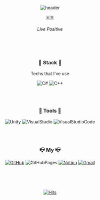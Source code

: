 <div align="center">

![header](https://capsule-render.vercel.app/api?type=wave&color=000000&height=&section=header&text=SeokBeomKo&fontSize=90)

:kr:

###### Live Positive

<br/><br/>

### :book: Stack :book:
Techs that I've use

![C#](https://img.shields.io/badge/CSharp-239120?style=flat-square&logo=CSharp#&logoColor=ffffff) ![C++](https://img.shields.io/badge/C++-00599C?style=flat-square&logo=C%2B%2B&logoColor=ffffff)

<br/><br/>

### :wrench: Tools :wrench:



![Unity](https://img.shields.io/badge/Unity-000000?style=flat-square&logo=Unity&logoColor=ffffff) ![VisualStudio](https://img.shields.io/badge/VisualStudio-5C2D91?style=flat-square&logo=VisualStudio&logoColor=ffffff) ![VisualStudioCode](https://img.shields.io/badge/VisualStudioCode-007ACC?style=flat-square&logo=VisualStudioCode&logoColor=ffffff)

<br/><br/>

### :mailbox_closed: My :mailbox_closed:



[![GitHub](https://img.shields.io/badge/GitHub-F05032?style=flat-square&logo=GitHub&logoColor=ffffff)](https://github.com/SeokBeomKo) ![GitHubPages](https://img.shields.io/badge/GitHubPages-20C997?style=flat-square&logo=GitHubPages&logoColor=ffffff) [![Notion](https://img.shields.io/badge/Notion-FE5196?style=flat-square&logo=Notion&logoColor=ffffff)](https://wealthy-giant-b08.notion.site/5ee2f860db864abaafbac472a9e9b166) [![Gmail](https://img.shields.io/badge/Gmail-EA4335?style=flat-square&logo=Gmail&logoColor=ffffff)](enngo98@gmail.com)

<br/><br/><br/>

[![Hits](https://hits.seeyoufarm.com/api/count/incr/badge.svg?url=https%3A%2F%2Fgithub.com%2Fgjbae1212%2Fhit-counter&count_bg=%23000000&title_bg=%23FFFFFF&icon=github.svg&icon_color=%23000000&title=%27&edge_flat=true)](https://github.com/SeokBeomKo)

</div>


